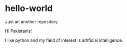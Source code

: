 # hello-world
Just an another repository

Hi Pakistanis!

I like python and my field of interest is artificial intelligence.
